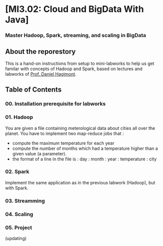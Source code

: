 # [MI3.02: Cloud and BigData With Java]


###  Master Hadoop, Spark, streaming, and scaling in BigData


## About the reporestory

This is a hand-on instructions from setup to mini-labworks to help us get familar with concepts of Hadoop and Spark, based on lectures and labworks of [Prof. Daniel Hagimont](http://sd-127206.dedibox.fr/hagimont/).


## Table of Contents

### 00. Installation prerequisite for labworks
### 01. Hadoop
You are given a file containing meterological data about cities all over the planet. You have to implement two map-reduce jobs that :
- compute the maximum temperature for each year
- compute the number of months which had a temperature higher than a given value (a parameter).
- the format of a line in the file is : day : month : year : temperature : city
### 02. Spark
Implement the same application as in the previous labwork (Hadoop), but with Spark.
### 03. Streamming
### 04. Scaling
### 05. Project
(updating)

